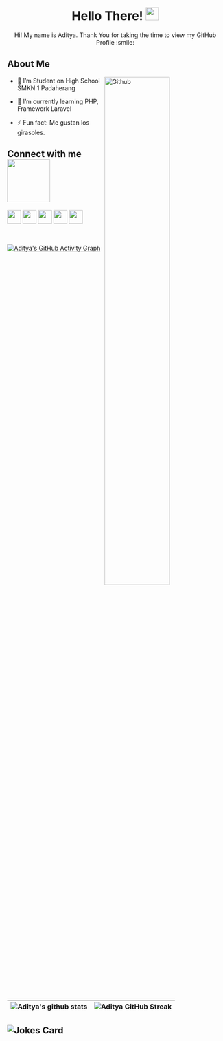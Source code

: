 <div align='center'>
<h1> Hello There! <img src = "https://raw.githubusercontent.com/MartinHeinz/MartinHeinz/master/wave.gif" width = 30px> </h1>
</p>
</div>

<div size='20px' align='center'> Hi! My name is Aditya. Thank You for taking the time to view my GitHub Profile :smile: 

</div>

<h2> About Me </h2>

<img width="55%" align="right" alt="Github" src="https://raw.githubusercontent.com/onimur/.github/master/.resources/git-header.svg" />

- 🔭 I’m Student on High School SMKN 1 Padaherang
  
- 🌱 I’m currently learning PHP, Framework Laravel
  
- ⚡ Fun fact: Me gustan los girasoles.



<h2> Connect with me 
  <img src='https://raw.githubusercontent.com/ShahriarShafin/ShahriarShafin/main/Assets/handshake.gif' width="100px"> </h2>
<a href = 'https://www.instagram.com/adityaaa17__'> <img width = '32px' align= 'center' src="https://raw.githubusercontent.com/rahulbanerjee26/githubAboutMeGenerator/main/icons/instagram.svg"/></a>
<a href = 'https://www.linkedin.com/in/aditya-hardi-a4753324a/'> <img width = '32px' align= 'center' src="https://raw.githubusercontent.com/rahulbanerjee26/githubAboutMeGenerator/main/icons/linked-in-alt.svg"/></a>  
<a href = 'https://twitter.com/adityaa17_'> <img width = '32px' align= 'center' src="https://raw.githubusercontent.com/rahulbanerjee26/githubAboutMeGenerator/main/icons/twitter.svg"/></a> 
<a href = 'https://www.facebook.com/aditya.ctrl/'> <img width = '32px' align= 'center' src="https://raw.githubusercontent.com/rahulbanerjee26/githubAboutMeGenerator/main/icons/facebook.svg"/></a>
<a href = 'https://www.github.com/adityaHardi17'> <img width = '32px' align= 'center' src="https://raw.githubusercontent.com/rahulbanerjee26/githubAboutMeGenerator/main/icons/github.svg"/></a>
  
<br>
<br>
<br>
  
[![Aditya's GitHub Activity Graph](https://activity-graph.herokuapp.com/graph?username=adityaHardi17&theme=dracula)](https://github.com/ashutosh00710/github-readme-activity-graph)

| ![Aditya's github stats](https://github-readme-stats.vercel.app/api?username=adityaHardi17&show_icons=true&theme=radical) | ![Aditya GitHub Streak](https://github-readme-streak-stats.herokuapp.com/?user=adityaHardi17&theme=tokyonight) |
| --- | --- |

![Jokes Card](https://readme-jokes.vercel.app/api?theme=tokyonight)
<br>
-----
